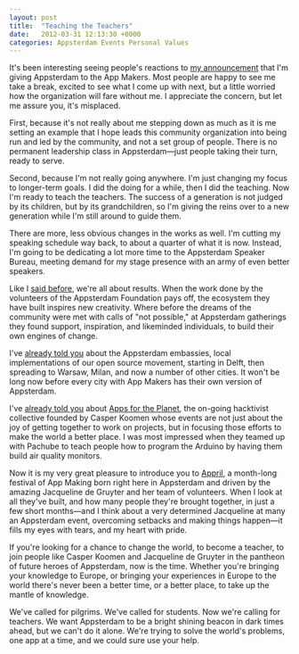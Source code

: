 ```yaml
---
layout: post
title:  "Teaching the Teachers"
date:   2012-03-31 12:13:30 +0000
categories: Appsterdam Events Personal Values
---
```



It's been interesting seeing people's reactions to <a href="http://mur.mu.rs/?p=496">my announcement</a> that I'm giving Appsterdam to the App Makers. Most people are happy to see me take a break, excited to see what I come up with next, but a little worried how the organization will fare without me. I appreciate the concern, but let me assure you, it's misplaced.



First, because it's not really about me stepping down as much as it is me setting an example that I hope leads this community organization into being run and led by the community, and not a set group of people. There is no permanent leadership class in Appsterdam—just people taking their turn, ready to serve.



Second, because I'm not really going anywhere. I'm just changing my focus to longer-term goals. I did the doing for a while, then I did the teaching. Now I'm ready to teach the teachers. The success of a generation is not judged by its children, but by its grandchildren, so I'm giving the reins over to a new generation while I'm still around to guide them.



There are more, less obvious changes in the works as well. I'm cutting my speaking schedule way back, to about a quarter of what it is now. Instead, I'm going to be dedicating a lot more time to the Appsterdam Speaker Bureau, meeting demand for my stage presence with an army of even better speakers.



Like I <a href="http://mur.mu.rs/?p=503">said before</a>, we're all about results. When the work done by the volunteers of the Appsterdam Foundation pays off, the ecosystem they have built inspires new creativity. Where before the dreams of the community were met with calls of "not possible," at Appsterdam gatherings they found support, inspiration, and likeminded individuals, to build their own engines of change.



I've <a href="http://mur.mu.rs/?p=271">already told you</a> about the Appsterdam embassies, local implementations of our open source movement, starting in Delft, then spreading to Warsaw, Milan, and now a number of other cities. It won't be long now before every city with App Makers has their own version of Appsterdam.



I've <a href="http://mur.mu.rs/?p=319">already told you</a> about <a href="http://appsfortheplanet.org/">Apps for the Planet</a>, the on-going hacktivist collective founded by Casper Koomen whose events are not just about the joy of getting together to work on projects, but in focusing those efforts to make the world a better place. I was most impressed when they teamed up with Pachube to teach people how to program the Arduino by having them build air quality monitors.



Now it is my very great pleasure to introduce you to <a href="http://www.appril.nl/en/">Appril</a>, a month-long festival of App Making born right here in Appsterdam and driven by the amazing Jacqueline de Gruyter and her team of volunteers. When I look at all they've built, and how many people they're brought together, in just a few short months—and I think about a very determined Jacqueline at many an Appsterdam event, overcoming setbacks and making things happen—it fills my eyes with tears, and my heart with pride.



If you're looking for a chance to change the world, to become a teacher, to join people like Casper Koomen and Jacqueline de Gruyter in the pantheon of future heroes of Appsterdam, now is the time. Whether you're bringing your knowledge to Europe, or bringing your experiences in Europe to the world there's never been a better time, or a better place, to take up the mantle of knowledge. 



We've called for pilgrims. We've called for students. Now we're calling for teachers. We want Appsterdam to be a bright shining beacon in dark times ahead, but we can't do it alone. We're trying to solve the world's problems, one app at a time, and we could sure use your help.


